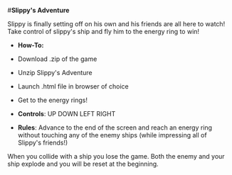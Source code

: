#**Slippy's Adventure**

Slippy is finally setting off on his own and his friends are all here to watch! Take control of slippy's ship and fly him to the energy ring to win!

- **How-To:**

- Download .zip of the game
- Unzip Slippy's Adventure
- Launch .html file in browser of choice
- Get to the energy rings!

- **Controls**:
UP
DOWN
LEFT
RIGHT

- **Rules**: Advance to the end of the screen and reach an energy ring without touching any of the enemy ships (while impressing all of Slippy's friends!)

When you collide with a ship you lose the game. Both the enemy and your ship explode and you will be reset at the beginning.